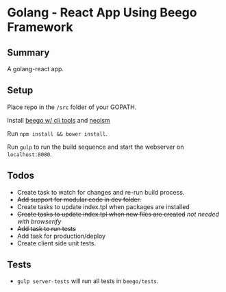 # Golang - React App Using Beego Framework

## Summary  

A golang-react app. 

## Setup  
  
Place repo in the `/src` folder of your GOPATH.  
  
Install [beego w/ cli tools](http://beego.me/) and [neoism](https://github.com/jmcvetta/neoism)  

Run `npm install && bower install`.  

Run `gulp` to run the build sequence and start the webserver on `localhost:8080`.  

## Todos  

- Create task to watch for changes and re-run build process.
- ~~Add support for modular code in dev folder.~~  
- Create tasks to update index.tpl when packages are installed
- ~~Create tasks to update index.tpl when new files are created~~ *not needed with browserify*  
- ~~Add task to run tests~~
- Add task for production/deploy 
- Create client side unit tests. 

## Tests  

- `gulp server-tests` will run all tests in `beego/tests`.